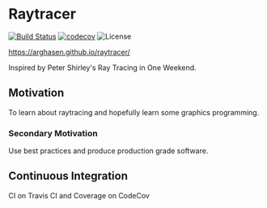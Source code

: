 # Raytracer
[![Build Status](https://travis-ci.com/arghasen/raytracer.svg?branch=master)](https://travis-ci.com/arghasen/raytracer)
[![codecov](https://codecov.io/gh/arghasen/raytracer/branch/master/graph/badge.svg)](https://codecov.io/gh/arghasen/raytracer)
![License](https://img.shields.io/badge/license-MIT-brightgreen)

https://arghasen.github.io/raytracer/

Inspired by Peter Shirley's Ray Tracing in One Weekend. 
## Motivation
To learn about raytracing and hopefully learn some graphics programming.
### Secondary Motivation
Use best practices and produce production grade software.

## Continuous Integration
CI on Travis CI and Coverage on CodeCov

